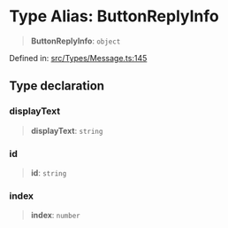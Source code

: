# Type Alias: ButtonReplyInfo

> **ButtonReplyInfo**: `object`

Defined in: [src/Types/Message.ts:145](https://github.com/Fokusdotid/Baileys/blob/8399cb6fd4e55090cdf57b06ffaae3e8a88880fe/src/Types/Message.ts#L145)

## Type declaration

### displayText

> **displayText**: `string`

### id

> **id**: `string`

### index

> **index**: `number`
